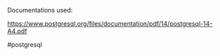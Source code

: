 Documentations used:

https://www.postgresql.org/files/documentation/pdf/14/postgresql-14-A4.pdf

#postgresql 